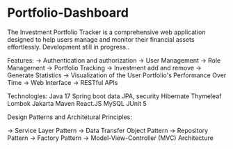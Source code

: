 # Portfolio-Dashboard
The Investment Portfolio Tracker is a comprehensive web application designed to help users manage and monitor their financial assets effortlessly. 
Development still in progress..

Features:
-> Authentication and authorization
-> User Management
-> Role Management
-> Portfolio Tracking
-> Investment add and remove
-> Generate Statistics
-> Visualization of the User Portfolio's Performance Over Time
-> Web Interface
-> RESTful APIs

Technologies:
Java 17
Spring boot data JPA, security
Hibernate
Thymeleaf
Lombok
Jakarta
Maven
React.JS
MySQL
JUnit 5

Design Patterns and Architetural Principles:

-> Service Layer Pattern
-> Data Transfer Object Pattern
-> Repository Pattern
-> Factory Pattern
-> Model-View-Controller (MVC) Architecture

